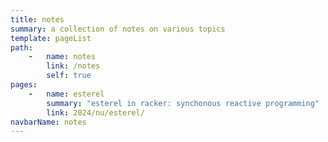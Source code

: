 ```yaml
---
title: notes
summary: a collection of notes on various topics
template: pageList
path:
    -   name: notes
        link: /notes
        self: true
pages:
    -   name: esterel
        summary: "esterel in racker: synchonous reactive programming"
        link: 2024/nu/esterel/
navbarName: notes
---
```

